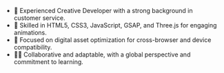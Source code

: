 - 👋 Experienced Creative Developer with a strong background in customer service.
- 🤖 Skilled in HTML5, CSS3, JavaScript, GSAP, and Three.js for engaging animations.
- 🌱 Focused on digital asset optimization for cross-browser and device compatibility.
- 🐱‍💻 Collaborative and adaptable, with a global perspective and commitment to learning.
  

<!---
anastasiyanikalayeva/anastasiyanikalayeva is a ✨ special ✨ repository because its `README.md` (this file) appears on your GitHub profile.
You can click the Preview link to take a look at your changes.
--->
